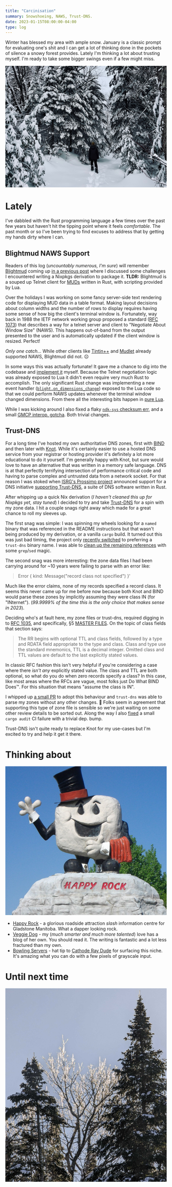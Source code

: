 ```yaml
---
title: "Carcinisation"
summary: Snowshoeing, NAWS, Trust-DNS.
date: 2023-01-15T08:00:00-04:00
type: log
---
```


Winter has blessed my area with ample snow. January is a classic prompt for 
evaluating one's shit and I can get a lot of thinking done in the pockets of
silence a snowy forest provides. Lately I'm thinking a lot about trusting
myself. I'm ready to take some bigger swings even if a few might miss.

![Snowshoeing](./snowshoe.jpg)

# Lately

I've dabbled with the Rust programming language a few times over the past few
years but haven't hit the tipping point where it feels _comfortable_. The past
month or so I've been trying to find excuses to address that by getting my hands
dirty where I can.

## Blightmud NAWS Support

Readers of this log (_uncountably numerous, I'm sure_) will remember [Blightmud]
coming up [in a previous post][slow-moving] where I discussed some challenges
I encountered writing a Nixpkgs derivation to package it. **TLDR:** Blightmud is
a souped up Telnet client for [MUDs] written in Rust, with scripting provided by
Lua.

Over the holidays I was working on some fancy server-side text rendering code
for displaying MUD data in a table format. Making layout decisions about column
widths and the number of rows to display requires having some sense of how big
the client's terminal window is. Fortunately, way back in 1988 the IETF network
working group proposed a standard ([RFC 1073]) that describes a way for a telnet
server and client to "Negotiate About Window Size" (NAWS). This happens
out-of-band from the output presented to the user and is automatically updated
if the client window is resized. Perfect!

_Only one catch..._ While other clients like [Tintin++] and [Mudlet]
already supported NAWS, Blightmud did not. :frowning_face:

In some ways this was actually fortunate! It gave me a chance to dig into the
codebase and [implement it] myself. Because the Telnet negotiation logic was
already exposed to Lua it didn't even require very much Rust to accomplish. The
only significant Rust change was implementing a new event handler
([`blight.on_dimensions_change`][on_dimensions_change]) exposed to the Lua code
so that we could perform NAWS updates whenever the terminal window changed
dimensions. From there all the interesting bits happen in [pure Lua].

While I was kicking around I also fixed a flaky [`ndk-sys` checksum
err][ndk-sys], and a small [GMCP interop. gotcha][gmcp-compat]. Both trivial
changes.

[Blightmud]: https://github.com/blightmud/blightmud
[slow-moving]: https://log.woodweb.ca/2022/10/slow-moving/
[MUDs]: https://en.wikipedia.org/wiki/MUD
[RFC 1073]: https://www.rfc-editor.org/rfc/rfc1073
[Tintin++]: https://tintin.mudhalla.net/
[Mudlet]: https://mudlet.org/
[implement it]: https://github.com/Blightmud/Blightmud/commit/35bd9bebe682a85cb46f5b7ef9af0b18a54772e5
[on_dimensions_change]: https://github.com/Blightmud/Blightmud/blob/35bd9bebe682a85cb46f5b7ef9af0b18a54772e5/resources/help/lua_blight.md?plain=1#L35-L44
[pure Lua]: https://github.com/Blightmud/Blightmud/blob/35bd9bebe682a85cb46f5b7ef9af0b18a54772e5/resources/lua/naws.lua
[ndk-sys]: https://github.com/Blightmud/Blightmud/commit/761823ea34d7a01e665d2608fd2c1a0933d02ec2
[gmcp-compat]: https://github.com/Blightmud/Blightmud/commit/08815e8a403507040bbeee2005b37224af18495c

## Trust-DNS

For a long time I've hosted my own authoritative DNS zones, first with [BIND] and
then later with [Knot]. While it's certainly easier to use a hosted DNS service
from your registrar or hosting provider it's definitely a lot more educational
to do it yourself. I'm generally happy with Knot, but sure would love to have an
alternative that was written in a memory safe language. DNS is at that perfectly
terrifying intersection of performance critical code and having to parse complex
and untrusted data from a network socket. For that reason I was stoked when
[ISRG's Prossimo project][prossimo] announced support for a DNS initiative
[supporting Trust-DNS], a suite of DNS software written in Rust.

After whipping up a quick Nix derivation (_I haven't cleaned this up for
Nixpkgs yet, stay tuned_) I decided to try and take [Trust-DNS] for a spin with
my zone data. I hit a couple snags right away which made for a great chance to
roll my sleeves up.

The first snag was simple: I was spinning my wheels looking for a `named` binary
that was referenced in the README instructions but that wasn't being produced by
my derivation, or a vanilla `cargo` build. It turned out this was just bad
timing, the project only [recently switched] to preferring a `trust-dns` binary
name. I was able to [clean up the remaining references][clean-up] with some
`grep`/`sed` magic.

The second snag was more interesting: the zone data files I had been carrying
around for ~10 years were failing to parse with an error like:

> Error { kind: Message("record class not specified") }'

Much like the error claims, none of my records specified a record class. It
seems this never came up for me before now because both Knot and BIND would
parse these zones by implicitly assuming they were class IN (for "INternet").
(_99.9999% of the time this is the only choice that makes sense in 2023_).

Deciding who's at fault here, my zone files or trust-dns, required digging in to
[RFC 1035], and specifically, §5 [MASTER FILES]. On the topic of class fields that
section says:

> The RR begins with optional TTL and class fields, followed by a type and RDATA
> field appropriate to the type and class. Class and type use the standard
> mnemonics, TTL is a decimal integer. Omitted class and TTL values are default
> to the last explicitly stated values. 

In classic RFC fashion this isn't very helpful if you're considering a case
where there _isn't any_ explicitly stated value. The class and TTL are both
optional, so what do you do when zero records specify a class? In this case,
like most areas where the RFCs are vague, most folks just Do What BIND
Does:tm:. For this situation that means "assume the class is IN".

I whipped up [a small PR] to adopt this behaviour and `trust-dns` was able to
parse my zones without any other changes. :tada: Folks seem in agreement that
supporting this type of zone file is sensible so we're just waiting on some
other review details to be sorted out. Along the way I also [fixed] a small
`cargo audit` CI failure with a trivial dep. bump.

Trust-DNS isn't quite ready to replace Knot for my use-cases but I'm excited to
try and help it get it there.

[BIND]: https://www.isc.org/bind/
[Knot]: https://www.knot-dns.cz/
[prossimo]: https://www.memorysafety.org/
[supporting Trust-DNS]: https://www.memorysafety.org/initiative/dns/
[Trust-DNS]: https://github.com/bluejekyll/trust-dns
[recently switched]: https://github.com/bluejekyll/trust-dns/pull/1859
[clean-up]: https://github.com/bluejekyll/trust-dns/pull/1873
[RFC 1035]: https://datatracker.ietf.org/doc/html/rfc1035
[MASTER FILES]: https://datatracker.ietf.org/doc/html/rfc1035#autoid-48
[a small PR]: https://github.com/bluejekyll/trust-dns/pull/1874
[fixed]: https://github.com/bluejekyll/trust-dns/pull/1877

# Thinking about

![Happy rock](./happyrock.jpg)

* [Happy Rock] - a glorious roadside attraction _slash_ information centre for
  Gladstone Manitoba. What a dapper looking rock.
* [Veggie Dog] - my (_much smarter and much more talented_) love has a blog of
  her own. You should read it. The writing is fantastic and a lot less fractured
  than my own.
* [Bowling Servers] - hat tip to [Cathode Ray Dude] for surfacing this niche.
  It's amazing what you can do with a few pixels of grayscale input.

[Happy Rock]: https://en.wikipedia.org/wiki/Happy_Rock
[Veggie Dog]: https://veggie.dog/
[Bowling Servers]: https://cohost.org/cathoderaydude/post/796581-bowling-servers
[Cathode Ray Dude]: https://cohost.org/cathoderaydude

# Until next time

![Glitter](./glitter.jpg)

